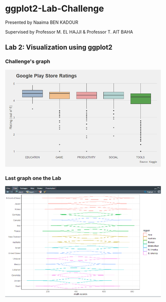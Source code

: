 # ggplot2-Lab-Challenge
Presented by Naaima BEN KADOUR

Supervised by Professor M. EL HAJJI
             & Professor T. AIT BAHA

## Lab 2: Visualization using ggplot2

### Challenge's graph

![alt text](https://github.com/Naaimaben/ggplot2-Lab-Challenge/blob/master/ChallengeGraph.png)

### Last graph one the Lab

![alt text](https://github.com/Naaimaben/ggplot2-Lab-Challenge/blob/master/grapheLab1.PNG)
